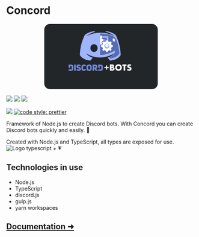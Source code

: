# Concord

<div align="center">
  <img src="images/discord-bots.png" alt="discord bots" width="60%" style="border-radius: 15px;" />
</div>

[![](https://img.shields.io/badge/author-Edixon_Piña-green?style=for-the-badge)](https://edixonalberto.com)
[![](https://img.shields.io/npm/v/@edixon/concord?color=CB0000&style=for-the-badge)](https://npmjs.com/package/@edixon/concord)
[![](https://img.shields.io/npm/dt/@edixon/concord?color=8956FF&style=for-the-badge)](https://npmjs.com/package/@edixon/concord)

[![](https://img.shields.io/badge/types-TypeScript-blue?style=for-the-badge)](https://github.com/microsoft/TypeScript)
[![code style: prettier](https://img.shields.io/badge/code_style-prettier-ff69b4.svg?style=for-the-badge)](https://github.com/prettier/prettier)

Framework of Node.js to create Discord bots. With Concord you can create Discord bots quickly and easily. 🚀

Created with Node.js and TypeScript, all types are exposed for use. &nbsp;
<img src="https://github.com/EdixonAlberto/monorepo-css-battle/raw/main/.github/img/typescript.png" width="20px" alt="Logo typescript" /> +
💗

## Technologies in use

- Node.js
- TypeScript
- discord.js
- gulp.js
- yarn workspaces

## [Documentation &#x279c;](./packages/library)
